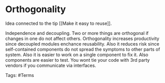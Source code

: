 # Orthogonality 

Idea connected to the tip [[Make it easy to reuse]]. 

Independence and decoupling. Two or more things are orthogonal if changes in one do not affect others. Orthogonality increases productivity since decoupled modules enchance reusability. Also it reduces risk since self-contained components do not spread the symptoms to other parts of system. Also it is easier to work on a single component to fix it. Also components are easier to test. You wont tie your code with 3rd party vendors if you communicate via interfaces.

Tags: 
#Terms